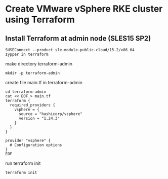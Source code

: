 # Create VMware vSphere RKE cluster using Terraform

## Install Terraform at admin node (SLES15 SP2)
```
SUSEConnect --product sle-module-public-cloud/15.2/x86_64
zypper in terraform
```

make directory terraform-admin

```
mkdir -p terraform-admin
```

create file main.tf in terraform-admin

```
cd terraform-admin
cat << EOF > main.tf
terraform {
  required_providers {
    vsphere = {
      source = "hashicorp/vsphere"
      version = "1.24.3"
    }
  }
}

provider "vsphere" {
  # Configuration options
}
EOF
```
run terraform init
```
terraform init
```


